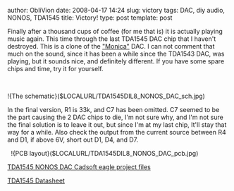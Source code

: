 author: ObliVion
date: 2008-04-17 14:24
slug: victory
tags: DAC, diy audio, NONOS, TDA1545
title: Victory!
type: post
template: post


Finally after a thousand cups of coffee (for me that is) it is actually
playing music again. This time through the last TDA1545 DAC chip that I
haven't destroyed. This is a clone of the
["Monica"](http://diyparadise.com/dacs.html) DAC. I can not comment that
much on the sound, since it has been a while since the TDA1543 DAC, was
playing, but it sounds nice, and definitely different. If you have some
spare chips and time, try it for yourself.

 

!{The schematic}($LOCALURL/TDA1545DIL8_NONOS_DAC_sch.jpg)

In the final version, R1 is 33k, and C7 has been omitted. C7 seemed to
be the part causing the 2 DAC chips to die, I'm not sure why, and I'm
not sure the final solution is to leave it out, but since I'm at my last
chip, It'll stay that way for a while. Also check the output from the
current source between R4 and D1, if above 6V, short out D1, D4, and D7.

 
!{PCB layout}($LOCALURL/TDA1545DIL8_NONOS_DAC_pcb.jpg)

[TDA1545 NONOS DAC Cadsoft eagle project files]($LOCALURL//TDA1545DIL8%20NONOS%20DAC.zip)

[TDA1545 Datasheet]($LOCALURL//TDA1545AT.pdf)
